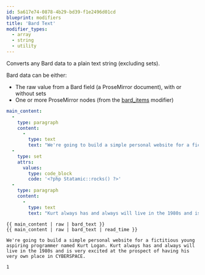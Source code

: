 ```yaml
---
id: 5a617e74-0878-4b29-bd39-f1e2496d01cd
blueprint: modifiers
title: 'Bard Text'
modifier_types:
  - array
  - string
  - utility
---
```

Converts any Bard data to a plain text string (excluding sets).

Bard data can be either:

* The raw value from a Bard field (a ProseMirror document), with or without sets
* One or more ProseMirror nodes (from the [bard_items](bard_items) modifier)

```yaml
main_content:
  -
    type: paragraph
    content:
      -
        type: text
        text: "We're going to build a simple personal website for a fictitious young aspiring programmer named Kurt Logan."
  -
    type: set
    attrs:
      values:
        type: code_block
        code: '<?php Statamic::rocks() ?>'
  -
    type: paragraph
    content:
      -
        type: text
        text: "Kurt always has and always will live in the 1980s and is very excited at the prospect of having his very own place in\_CYBERSPACE."
```

```
{{ main_content | raw | bard_text }}
{{ main_content | raw | bard_text | read_time }}
```

```
We're going to build a simple personal website for a fictitious young aspiring programmer named Kurt Logan. Kurt always has and always will live in the 1980s and is very excited at the prospect of having his very own place in CYBERSPACE.
```

```
1
```
